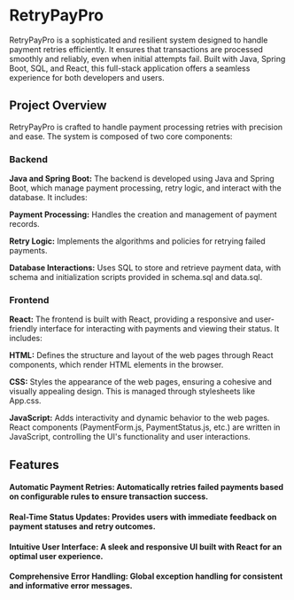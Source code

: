# RetryPayPro
RetryPayPro is a sophisticated and resilient system designed to handle payment retries efficiently. It ensures that transactions are processed smoothly and reliably, even when initial attempts fail. 
Built with Java, Spring Boot, SQL, and React, this full-stack application offers a seamless experience for both developers and users.
## Project Overview
RetryPayPro is crafted to handle payment processing retries with precision and ease. The system is composed of two core components:

### Backend
**Java and Spring Boot:** The backend is developed using Java and Spring Boot, which manage payment processing, retry logic, and interact with the database. It includes:

**Payment Processing:** Handles the creation and management of payment records.

**Retry Logic:** Implements the algorithms and policies for retrying failed payments.

**Database Interactions:** Uses SQL to store and retrieve payment data, with schema and initialization scripts provided in schema.sql and data.sql.


### Frontend
**React:** The frontend is built with React, providing a responsive and user-friendly interface for interacting with payments and viewing their status. It includes:

**HTML:** Defines the structure and layout of the web pages through React components, which render HTML elements in the browser.

**CSS:** Styles the appearance of the web pages, ensuring a cohesive and visually appealing design. This is managed through stylesheets like App.css.

**JavaScript:** Adds interactivity and dynamic behavior to the web pages. React components (PaymentForm.js, PaymentStatus.js, etc.) are written in JavaScript, controlling the UI's functionality and user interactions.


## Features
#### Automatic Payment Retries: Automatically retries failed payments based on configurable rules to ensure transaction success.
#### Real-Time Status Updates: Provides users with immediate feedback on payment statuses and retry outcomes.
#### Intuitive User Interface: A sleek and responsive UI built with React for an optimal user experience.
#### Comprehensive Error Handling: Global exception handling for consistent and informative error messages. 
